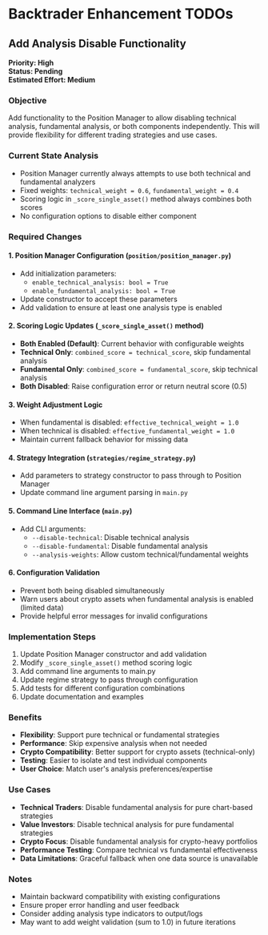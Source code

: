 # Backtrader Enhancement TODOs

## Add Analysis Disable Functionality

**Priority: High**  
**Status: Pending**  
**Estimated Effort: Medium**

### Objective
Add functionality to the Position Manager to allow disabling technical analysis, fundamental analysis, or both components independently. This will provide flexibility for different trading strategies and use cases.

### Current State Analysis
- Position Manager currently always attempts to use both technical and fundamental analyzers
- Fixed weights: `technical_weight = 0.6`, `fundamental_weight = 0.4`
- Scoring logic in `_score_single_asset()` method always combines both scores
- No configuration options to disable either component

### Required Changes

#### 1. Position Manager Configuration (`position/position_manager.py`)
- Add initialization parameters:
  - `enable_technical_analysis: bool = True`
  - `enable_fundamental_analysis: bool = True`
- Update constructor to accept these parameters
- Add validation to ensure at least one analysis type is enabled

#### 2. Scoring Logic Updates (`_score_single_asset()` method)
- **Both Enabled (Default)**: Current behavior with configurable weights
- **Technical Only**: `combined_score = technical_score`, skip fundamental analysis
- **Fundamental Only**: `combined_score = fundamental_score`, skip technical analysis  
- **Both Disabled**: Raise configuration error or return neutral score (0.5)

#### 3. Weight Adjustment Logic
- When fundamental is disabled: `effective_technical_weight = 1.0`
- When technical is disabled: `effective_fundamental_weight = 1.0`
- Maintain current fallback behavior for missing data

#### 4. Strategy Integration (`strategies/regime_strategy.py`)
- Add parameters to strategy constructor to pass through to Position Manager
- Update command line argument parsing in `main.py`

#### 5. Command Line Interface (`main.py`)
- Add CLI arguments:
  - `--disable-technical`: Disable technical analysis
  - `--disable-fundamental`: Disable fundamental analysis
  - `--analysis-weights`: Allow custom technical/fundamental weights

#### 6. Configuration Validation
- Prevent both being disabled simultaneously
- Warn users about crypto assets when fundamental analysis is enabled (limited data)
- Provide helpful error messages for invalid configurations

### Implementation Steps
1. Update Position Manager constructor and add validation
2. Modify `_score_single_asset()` method scoring logic
3. Add command line arguments to main.py
4. Update regime strategy to pass through configuration
5. Add tests for different configuration combinations
6. Update documentation and examples

### Benefits
- **Flexibility**: Support pure technical or fundamental strategies
- **Performance**: Skip expensive analysis when not needed  
- **Crypto Compatibility**: Better support for crypto assets (technical-only)
- **Testing**: Easier to isolate and test individual components
- **User Choice**: Match user's analysis preferences/expertise

### Use Cases
- **Technical Traders**: Disable fundamental analysis for pure chart-based strategies
- **Value Investors**: Disable technical analysis for pure fundamental strategies  
- **Crypto Focus**: Disable fundamental analysis for crypto-heavy portfolios
- **Performance Testing**: Compare technical vs fundamental effectiveness
- **Data Limitations**: Graceful fallback when one data source is unavailable

### Notes
- Maintain backward compatibility with existing configurations
- Ensure proper error handling and user feedback
- Consider adding analysis type indicators to output/logs
- May want to add weight validation (sum to 1.0) in future iterations 